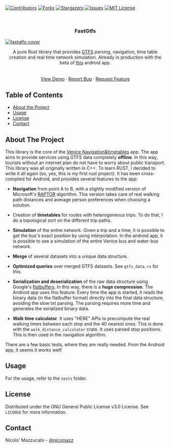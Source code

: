 

<!-- PROJECT SHIELDS -->

[![Contributors][contributors-shield]][contributors-url]
[![Forks][forks-shield]][forks-url]
[![Stargazers][stars-shield]][stars-url]
[![Issues][issues-shield]][issues-url]
[![MIT License][license-shield]][license-url]




<!-- PROJECT LOGO -->
<br />
<p align="center">
  <h3 align="center">FastGtfs</h3>

  <a href="https://i.ibb.co/XDqf83x/fastgtfs-cover.png">
   <!-- <img src="images/logo.png" alt="Logo" width="80" height="80">-->
   <img src="https://i.ibb.co/XDqf83x/fastgtfs-cover.png" alt="fastgtfs-cover" border="0">
  </a>


  <p align="center">
    A pure Rust library that provides <a href="https://developers.google.com/transit/gtfs">GTFS</a> parsing, navigation, time table creation and real time network simulation. Already in production with the beta of <a href="https://play.google.com/apps/testing/com.actv.nicomazz.lastjni">this</a> android app. 
    <br />
    <br />
    <br />
    <a href="https://play.google.com/apps/testing/com.actv.nicomazz.lastjni">View Demo</a>
    ·
    <a href="https://github.com/nicomazz/fastgtfs/issues">Report Bug</a>
    ·
    <a href="https://github.com/nicomazz/fastgtfs/issues">Request Feature</a>
  </p>
</p>



<!-- TABLE OF CONTENTS -->
## Table of Contents

* [About the Project](#about-the-project)
* [Usage](#usage)
* [License](#license)
* [Contact](#contact)


<!-- ABOUT THE PROJECT -->
## About The Project


This library is the core of the [Venice Navigation&timetables](https://play.google.com/apps/testing/com.actv.nicomazz.lastjni) app. The app aims to provide services using GTFS data completely **offline**. In this way, tourists without an internet plan do not have to worry about public transport.
This library was all originally written in C++. To learn RUST, I decided to write it all again (so, yes, this is my first rust project). It has been cross-compiled for Android, and provides several features to the app:

- **Navigation** from point A to B, with a slightly modified version of Microsoft's [RAPTOR](https://www.microsoft.com/en-us/research/wp-content/uploads/2012/01/raptor_alenex.pdf) algorithm. This version takes care of real walking path distances and average person preferences when choosing a solution.

- Creation of **timetables** for routes with heterogeneous trips. To do that, I do a topological sort on the different trip paths.

- **Simulation** of the entire network. Given a trip and a time, it is possible to get the bus's exact position by using interpolation. In the android app, it is possible to see a simulation of the entire Venice bus and water-bus network.

- **Merge** of several datasets into a unique data structure.

- **Optimized queries** over merged GTFS datasets. See `gtfs_data.rs` for this.
    
- **Serialization and deserialization** of the raw data structure using Google's [flatbuffers](https://google.github.io/flatbuffers/). In this way, there is a **huge compression**. The Android app uses this feature. Every time the app is started, it reads the binary data (in the flatbuffer format) directly into the final data structure, avoiding the slow txt parsing. The parsing requires more time and generates the serialized binary data.

- **Walk time calculator**. It uses "HERE" APIs to precompute the real walking times between each stop and the 40 nearest ones. This is done with the `walk_distance_calculator` crate. It uses parsed stop positions. This is then used in the navigation algorithm.

There are a few basic tests, where they are really needed. From the Android app, it seems it works well!


<!-- USAGE EXAMPLES -->
## Usage

For the usage, refer to the `tests` folder.


<!-- LICENSE -->
## License

Distributed under the GNU General Public License v3.0 License. See `LICENSE` for more information.



<!-- CONTACT -->
## Contact

Nicolo' Mazzucato - [@nicomazz](https://twitter.com/nicomazz)



<!-- MARKDOWN LINKS & IMAGES -->
<!-- https://www.markdownguide.org/basic-syntax/#reference-style-links -->
[contributors-shield]: https://img.shields.io/github/contributors/nicomazz/repo.svg?style=flat-square
[contributors-url]: https://github.com/nicomazz/repo/graphs/contributors
[forks-shield]: https://img.shields.io/github/forks/nicomazz/repo.svg?style=flat-square
[forks-url]: https://github.com/nicomazz/repo/network/members
[stars-shield]: https://img.shields.io/github/stars/nicomazz/repo.svg?style=flat-square
[stars-url]: https://github.com/nicomazz/repo/stargazers
[issues-shield]: https://img.shields.io/github/issues/nicomazz/repo.svg?style=flat-square
[issues-url]: https://github.com/nicomazz/repo/issues
[license-shield]: https://img.shields.io/github/license/nicomazz/repo.svg?style=flat-square
[license-url]: https://github.com/nicomazz/repo/blob/master/LICENSE.txt
[linkedin-shield]: https://img.shields.io/badge/-LinkedIn-black.svg?style=flat-square&logo=linkedin&colorB=555
[linkedin-url]: https://linkedin.com/in/nicomazz
[product-screenshot]: images/screenshot.png